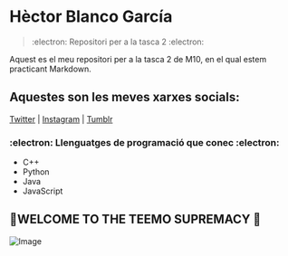 # **Hèctor Blanco García**
> :electron: Repositori per a la tasca 2 :electron:

Aquest es el meu repositori per a la tasca 2 de M10, en el qual estem practicant Markdown.

## Aquestes son les meves xarxes socials:
[Twitter](https://twitter.com/home?lang=ca) |
[Instagram](https://www.instagram.com/) |
[Tumblr](https://www.tumblr.com/)

### :electron: Llenguatges de programació que conec :electron:	
- C++
- Python 
- Java
- JavaScript

## 🍄WELCOME TO THE TEEMO SUPREMACY 🍄
![Image](https://images4.alphacoders.com/600/600528.png)
